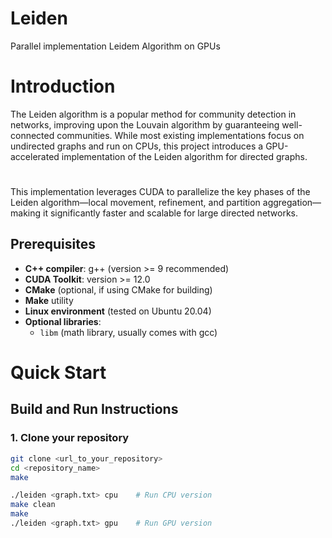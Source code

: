 # Leiden
Parallel implementation Leidem Algorithm on GPUs

# **Introduction**
The Leiden algorithm is a popular method for community detection in networks, improving upon the Louvain algorithm by guaranteeing well-connected communities. While most existing implementations focus on undirected graphs and run on CPUs, this project introduces a GPU-accelerated implementation of the Leiden algorithm for directed graphs.
#
This implementation leverages CUDA to parallelize the key phases of the Leiden algorithm—local movement, refinement, and partition aggregation—making it significantly faster and scalable for large directed networks.

## Prerequisites
- **C++ compiler**: g++ (version >= 9 recommended)
- **CUDA Toolkit**: version >= 12.0
- **CMake** (optional, if using CMake for building)
- **Make** utility
- **Linux environment** (tested on Ubuntu 20.04)
- **Optional libraries**:
  - `libm` (math library, usually comes with gcc)

# Quick Start
## Build and Run Instructions

### 1. Clone your repository
```bash
git clone <url_to_your_repository>
cd <repository_name>
make

./leiden <graph.txt> cpu    # Run CPU version
make clean
make
./leiden <graph.txt> gpu    # Run GPU version




